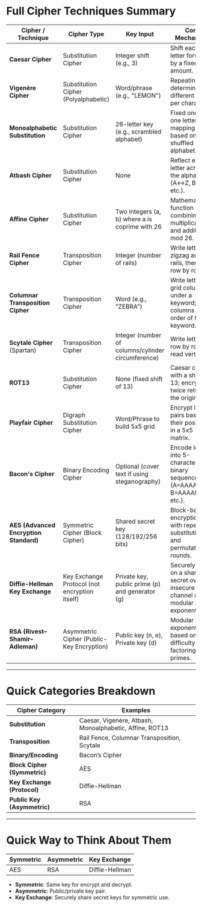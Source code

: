 # Full Cipher Techniques Summary

| Cipher / Technique          | Cipher Type                   | Key Input                         | Core Mechanism |
|------------------------------|--------------------------------|-----------------------------------|----------------|
| **Caesar Cipher**             | Substitution Cipher           | Integer shift (e.g., 3)            | Shift each letter forward by a fixed amount. |
| **Vigenère Cipher**           | Substitution Cipher (Polyalphabetic) | Word/phrase (e.g., "LEMON")        | Repeating key determines different shift per character. |
| **Monoalphabetic Substitution** | Substitution Cipher           | 26-letter key (e.g., scrambled alphabet) | Fixed one-to-one letter mapping based on a shuffled alphabet. |
| **Atbash Cipher**             | Substitution Cipher           | None                              | Reflect each letter across the alphabet (A↔Z, B↔Y, etc.). |
| **Affine Cipher**             | Substitution Cipher           | Two integers (a, b) where a is coprime with 26 | Mathematical function combining multiplication and addition mod 26. |
| **Rail Fence Cipher**         | Transposition Cipher          | Integer (number of rails)          | Write letters in zigzag across rails, then read row by row. |
| **Columnar Transposition Cipher** | Transposition Cipher       | Word (e.g., "ZEBRA")               | Write letters in grid columns under a keyword; read columns in order of the keyword. |
| **Scytale Cipher** (Spartan)  | Transposition Cipher          | Integer (number of columns/cylinder circumference) | Write letters row by row, read vertically. |
| **ROT13**                     | Substitution Cipher           | None (fixed shift of 13)            | Caesar cipher with a shift of 13; encrypting twice returns the original. |
| **Playfair Cipher**           | Digraph Substitution Cipher   | Word/Phrase to build 5x5 grid       | Encrypt letter pairs based on their positions in a 5x5 matrix. |
| **Bacon's Cipher**            | Binary Encoding Cipher        | Optional (cover text if using steganography) | Encode letters into 5-character binary sequences (A=AAAAA, B=AAAAB, etc.). |
| **AES (Advanced Encryption Standard)** | Symmetric Cipher (Block Cipher) | Shared secret key (128/192/256 bits) | Block-based encryption with repeated substitution and permutation rounds. |
| **Diffie-Hellman Key Exchange** | Key Exchange Protocol (not encryption itself) | Private key, public prime (p) and generator (g) | Securely agree on a shared secret over an insecure channel using modular exponentiation. |
| **RSA (Rivest–Shamir–Adleman)** | Asymmetric Cipher (Public-Key Encryption) | Public key (n, e), Private key (d) | Modular exponentiation; based on difficulty of factoring large primes. |

---

# Quick Categories Breakdown

| Cipher Category | Examples |
|-----------------|----------|
| **Substitution** | Caesar, Vigenère, Atbash, Monoalphabetic, Affine, ROT13 |
| **Transposition** | Rail Fence, Columnar Transposition, Scytale |
| **Binary/Encoding** | Bacon’s Cipher |
| **Block Cipher (Symmetric)** | AES |
| **Key Exchange (Protocol)** | Diffie-Hellman |
| **Public Key (Asymmetric)** | RSA |

---

# Quick Way to Think About Them

| Symmetric | Asymmetric | Key Exchange |
|:----------|:-----------|:-------------|
| AES | RSA | Diffie-Hellman |

- **Symmetric**: Same key for encrypt and decrypt.
- **Asymmetric**: Public/private key pair.
- **Key Exchange**: Securely share secret keys for symmetric use.

